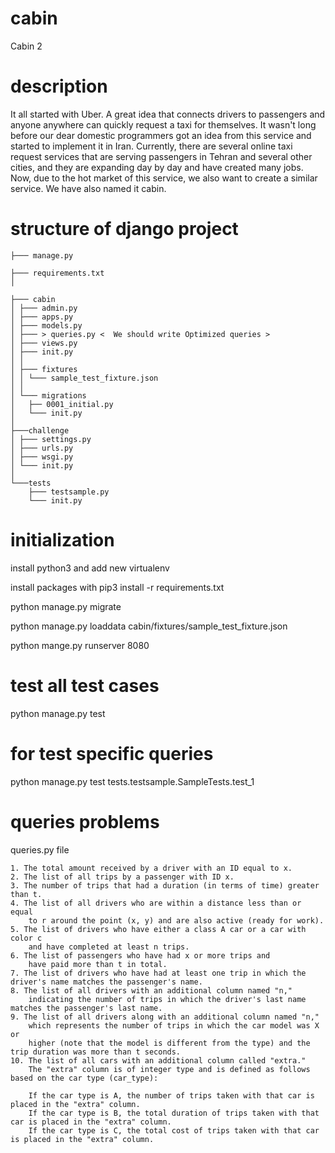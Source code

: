 # cabin

Cabin 2

# description

It all started with Uber. A great idea that connects
drivers to passengers and anyone anywhere can quickly
request a taxi for themselves.
It wasn't long before our dear domestic
programmers got an idea from this service and started to
implement it in Iran. Currently, there are several online
taxi request services that are serving passengers in Tehran
and several other cities, and they are expanding day by day
and have created many jobs. Now, due to the hot market of this
service, we also want to create a similar service. We have also named it cabin.

# structure of django project

    ├─── manage.py

    ├─── requirements.txt
    │

    ├─── cabin
    │ ├─── admin.py
    │ ├─── apps.py
    │ ├─── models.py
    │ ├─── > queries.py <  We should write Optimized queries >
    │ ├─── views.py
    │ ├─── init.py
    │ │
    │ ├─── fixtures
    │ │ └─── sample_test_fixture.json
    │ │
    │ └─── migrations
    │   ├── 0001_initial.py
    │   └─── init.py
    │
    ├───challenge
    │ ├─── settings.py
    │ ├─── urls.py
    │ ├─── wsgi.py
    │ └─── init.py
    │
    └───tests
        ├─── testsample.py
        └─── init.py

# initialization

install python3 and add new virtualenv

install packages with pip3 install -r requirements.txt

python manage.py migrate

python manage.py loaddata cabin/fixtures/sample_test_fixture.json

python mange.py runserver 8080

# test all test cases

python manage.py test

# for test specific queries

python manage.py test tests.testsample.SampleTests.test_1

# queries problems

queries.py file

    1. The total amount received by a driver with an ID equal to x.
    2. The list of all trips by a passenger with ID x.
    3. The number of trips that had a duration (in terms of time) greater than t.
    4. The list of all drivers who are within a distance less than or equal 
        to r around the point (x, y) and are also active (ready for work).
    5. The list of drivers who have either a class A car or a car with color c
        and have completed at least n trips.
    6. The list of passengers who have had x or more trips and 
        have paid more than t in total.
    7. The list of drivers who have had at least one trip in which the driver's name matches the passenger's name.
    8. The list of all drivers with an additional column named "n," 
        indicating the number of trips in which the driver's last name matches the passenger's last name.
    9. The list of all drivers along with an additional column named "n," 
        which represents the number of trips in which the car model was X or
        higher (note that the model is different from the type) and the trip duration was more than t seconds.
    10. The list of all cars with an additional column called "extra."
        The "extra" column is of integer type and is defined as follows based on the car type (car_type):
        
        If the car type is A, the number of trips taken with that car is placed in the "extra" column.
        If the car type is B, the total duration of trips taken with that car is placed in the "extra" column.
        If the car type is C, the total cost of trips taken with that car is placed in the "extra" column.


